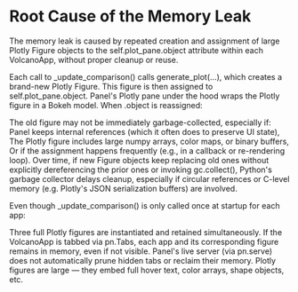 # Root Cause of the Memory Leak
The memory leak is caused by repeated creation and assignment of large Plotly Figure objects to the self.plot_pane.object attribute within each VolcanoApp, without proper cleanup or reuse.

Each call to _update_comparison() calls generate_plot(...), which creates a brand-new Plotly Figure.
This figure is then assigned to self.plot_pane.object.
Panel's Plotly pane under the hood wraps the Plotly figure in a Bokeh model. When .object is reassigned:

The old figure may not be immediately garbage-collected, especially if:
Panel keeps internal references (which it often does to preserve UI state),
The Plotly figure includes large numpy arrays, color maps, or binary buffers,
Or if the assignment happens frequently (e.g., in a callback or re-rendering loop).
Over time, if new Figure objects keep replacing old ones without explicitly dereferencing the prior ones or invoking gc.collect(), Python's garbage collector delays cleanup, especially if circular references or C-level memory (e.g. Plotly's JSON serialization buffers) are involved.

Even though _update_comparison() is only called once at startup for each app:

Three full Plotly figures are instantiated and retained simultaneously.
If the VolcanoApp is tabbed via pn.Tabs, each app and its corresponding figure remains in memory, even if not visible.
Panel's live server (via pn.serve) does not automatically prune hidden tabs or reclaim their memory.
Plotly figures are large — they embed full hover text, color arrays, shape objects, etc.
